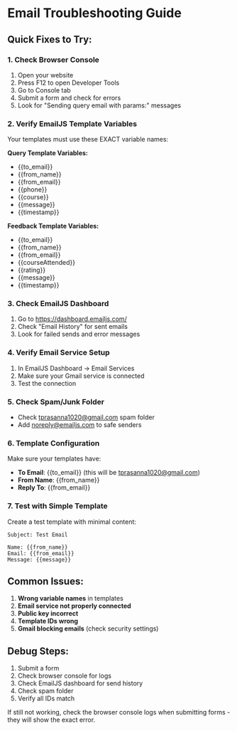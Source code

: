 # Email Troubleshooting Guide

## Quick Fixes to Try:

### 1. Check Browser Console
1. Open your website
2. Press F12 to open Developer Tools
3. Go to Console tab
4. Submit a form and check for errors
5. Look for "Sending query email with params:" messages

### 2. Verify EmailJS Template Variables
Your templates must use these EXACT variable names:

**Query Template Variables:**
- {{to_email}}
- {{from_name}}
- {{from_email}}
- {{phone}}
- {{course}}
- {{message}}
- {{timestamp}}

**Feedback Template Variables:**
- {{to_email}}
- {{from_name}}
- {{from_email}}
- {{courseAttended}}
- {{rating}}
- {{message}}
- {{timestamp}}

### 3. Check EmailJS Dashboard
1. Go to https://dashboard.emailjs.com/
2. Check "Email History" for sent emails
3. Look for failed sends and error messages

### 4. Verify Email Service Setup
1. In EmailJS Dashboard → Email Services
2. Make sure your Gmail service is connected
3. Test the connection

### 5. Check Spam/Junk Folder
- Check tprasanna1020@gmail.com spam folder
- Add noreply@emailjs.com to safe senders

### 6. Template Configuration
Make sure your templates have:
- **To Email**: {{to_email}} (this will be tprasanna1020@gmail.com)
- **From Name**: {{from_name}}
- **Reply To**: {{from_email}}

### 7. Test with Simple Template
Create a test template with minimal content:
```
Subject: Test Email

Name: {{from_name}}
Email: {{from_email}}
Message: {{message}}
```

## Common Issues:

1. **Wrong variable names** in templates
2. **Email service not properly connected**
3. **Public key incorrect**
4. **Template IDs wrong**
5. **Gmail blocking emails** (check security settings)

## Debug Steps:
1. Submit a form
2. Check browser console for logs
3. Check EmailJS dashboard for send history
4. Check spam folder
5. Verify all IDs match

If still not working, check the browser console logs when submitting forms - they will show the exact error.